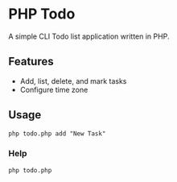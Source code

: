 # PHP Todo

A simple CLI Todo list application written in PHP.

## Features
- Add, list, delete, and mark tasks
- Configure time zone

## Usage
```Besh
php todo.php add "New Task"
```

### Help
```Besh
php todo.php
```
